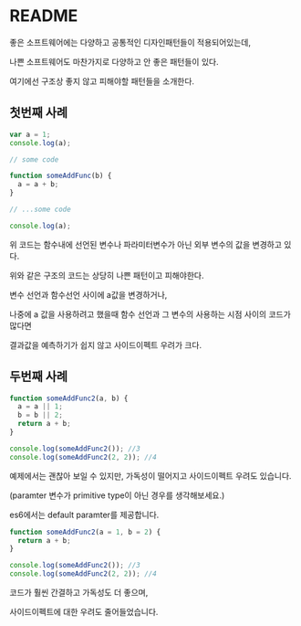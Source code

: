 # README

좋은 소프트웨어에는 다양하고 공통적인 디자인패턴들이 적용되어있는데,

나쁜 소프트웨어도 마찬가지로 다양하고 안 좋은 패턴들이 있다.

여기에선 구조상 좋지 않고 피해야할 패턴들을 소개한다.

## 첫번째 사례

```javascript
var a = 1;
console.log(a);

// some code

function someAddFunc(b) {
  a = a + b;
}

// ...some code

console.log(a);
```

위 코드는 함수내에 선언된 변수나 파라미터변수가 아닌 외부 변수의 값을 변경하고 있다.

위와 같은 구조의 코드는 상당히 나쁜 패턴이고 피해야한다.

변수 선언과 함수선언 사이에 a값을 변경하거나,

나중에 a 값을 사용하려고 했을때 함수 선언과 그 변수의 사용하는 시점 사이의 코드가 많다면

결과값을 예측하기가 쉽지 않고 사이드이펙트 우려가 크다.

## 두번째 사례

```javascript
function someAddFunc2(a, b) {
  a = a || 1;
  b = b || 2;
  return a + b;
}

console.log(someAddFunc2()); //3
console.log(someAddFunc2(2, 2)); //4
```

예제에서는 괜찮아 보일 수 있지만, 가독성이 떨어지고 사이드이펙트 우려도 있습니다.

\(paramter 변수가 primitive type이 아닌 경우를 생각해보세요.\)

es6에서는 default paramter를 제공합니다.

```javascript
function someAddFunc2(a = 1, b = 2) {
  return a + b;
}

console.log(someAddFunc2()); //3
console.log(someAddFunc2(2, 2)); //4
```

코드가 훨씬 간결하고 가독성도 더 좋으며,

사이드이펙트에 대한 우려도 줄어들었습니다.

